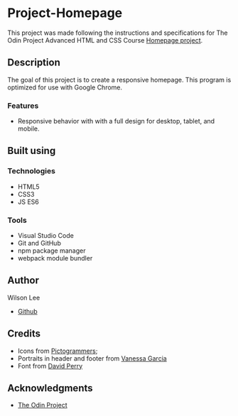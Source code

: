 # Project-Homepage

This project was made following the instructions and specifications for The Odin Project Advanced HTML and CSS Course [Homepage project](https://www.theodinproject.com/lessons/node-path-advanced-html-and-css-homepage).

## Description

The goal of this project is to create a responsive homepage. This program is optimized for use with Google Chrome.

### Features

- Responsive behavior with with a full design for desktop, tablet, and mobile.

## Built using

### Technologies

- HTML5
- CSS3
- JS ES6

### Tools

- Visual Studio Code
- Git and GitHub
- npm package manager
- webpack module bundler

## Author

Wilson Lee
- [Github](https://github.com/estercade)

## Credits

- Icons from [Pictogrammers](https://pictogrammers.com/);
- Portraits in header and footer from [Vanessa Garcia](https://www.pexels.com/@vanessa-garcia/)
- Font from [David Perry](https://www.fontsquirrel.com/fonts/cardo)

## Acknowledgments

* [The Odin Project](https://www.theodinproject.com/)
